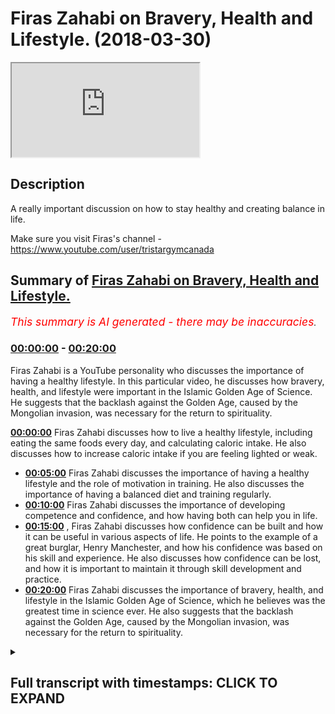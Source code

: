 # Firas Zahabi on Bravery, Health and Lifestyle. (2018-03-30)

<iframe loading='lazy' src='https://www.youtube.com/embed/wzWTLOTWkms'></iframe>

## Description

A really important discussion on how to stay healthy and creating balance in life. 

Make sure you visit Firas's channel -https://www.youtube.com/user/tristargymcanada

## Summary of [Firas Zahabi on Bravery, Health and Lifestyle.](https://www.youtube.com/watch?v=wzWTLOTWkms)


*<span style="color:red; font-size:125%">This summary is AI generated - there may be inaccuracies</span>. [](/)*

### [00:00:00](https://www.youtube.com/watch?v=wzWTLOTWkms&t=0) - [00:20:00](https://www.youtube.com/watch?v=wzWTLOTWkms&t=1200)

Firas Zahabi is a YouTube personality who discusses the importance of having a healthy lifestyle. In this particular video, he discusses how bravery, health, and lifestyle were important in the Islamic Golden Age of Science. He suggests that the backlash against the Golden Age, caused by the Mongolian invasion, was necessary for the return to spirituality.

**[00:00:00](https://www.youtube.com/watch?v=wzWTLOTWkms&t=0)** Firas Zahabi discusses how to live a healthy lifestyle, including eating the same foods every day, and calculating caloric intake. He also discusses how to increase caloric intake if you are feeling lighted or weak.
* **[00:05:00](https://www.youtube.com/watch?v=wzWTLOTWkms&t=300)** Firas Zahabi discusses the importance of having a healthy lifestyle and the role of motivation in training. He also discusses the importance of having a balanced diet and training regularly.
* **[00:10:00](https://www.youtube.com/watch?v=wzWTLOTWkms&t=600)** Firas Zahabi discusses the importance of developing competence and confidence, and how having both can help you in life.
* **[00:15:00](https://www.youtube.com/watch?v=wzWTLOTWkms&t=900)** , Firas Zahabi discusses how confidence can be built and how it can be useful in various aspects of life. He points to the example of a great burglar, Henry Manchester, and how his confidence was based on his skill and experience. He also discusses how confidence can be lost, and how it is important to maintain it through skill development and practice.
* **[00:20:00](https://www.youtube.com/watch?v=wzWTLOTWkms&t=1200)** Firas Zahabi discusses the importance of bravery, health, and lifestyle in the Islamic Golden Age of Science, which he believes was the greatest time in science ever. He also suggests that the backlash against the Golden Age, caused by the Mongolian invasion, was necessary for the return to spirituality.

<details><summary><h2>Full transcript with timestamps: CLICK TO EXPAND</h2></summary>

[0:00:12](https://youtu.be/wzWTLOTWkms?t=12) who is one of the most celebrated people  
[0:00:32](https://youtu.be/wzWTLOTWkms?t=32) so I mean I believe that with the  
[0:01:24](https://youtu.be/wzWTLOTWkms?t=84) knowledge we have today  
[0:01:26](https://youtu.be/wzWTLOTWkms?t=86) that's me everybody should be within a  
[0:01:28](https://youtu.be/wzWTLOTWkms?t=88) healthy body because we know the  
[0:01:31](https://youtu.be/wzWTLOTWkms?t=91) benefits of it what are the blinders are  
[0:01:33](https://youtu.be/wzWTLOTWkms?t=93) healthy for you  
[0:01:34](https://youtu.be/wzWTLOTWkms?t=94) a young girl should be between 9 and 15  
[0:01:38](https://youtu.be/wzWTLOTWkms?t=98) okay roughly roughly speaking now there  
[0:01:40](https://youtu.be/wzWTLOTWkms?t=100) are gonna be some anomaly that's  
[0:01:42](https://youtu.be/wzWTLOTWkms?t=102) somebody very good shape but why  
[0:01:45](https://youtu.be/wzWTLOTWkms?t=105) shouldn't you be in good shape we have  
[0:01:46](https://youtu.be/wzWTLOTWkms?t=106) so much science behind fitness no no we  
[0:01:49](https://youtu.be/wzWTLOTWkms?t=109) can get in shape in 5 to 10 minutes a  
[0:01:51](https://youtu.be/wzWTLOTWkms?t=111) day who doesn't have that incident if  
[0:01:54](https://youtu.be/wzWTLOTWkms?t=114) their body their most prized machine  
[0:01:57](https://youtu.be/wzWTLOTWkms?t=117) healthier you have time to fix your car  
[0:02:00](https://youtu.be/wzWTLOTWkms?t=120) and clean up your room but you're not  
[0:02:01](https://youtu.be/wzWTLOTWkms?t=121) have time you to keep your body healthy  
[0:02:03](https://youtu.be/wzWTLOTWkms?t=123) it's you have to prioritize know what  
[0:02:06](https://youtu.be/wzWTLOTWkms?t=126) kind of like now someone wants us lucky  
[0:02:09](https://youtu.be/wzWTLOTWkms?t=129) help me they want to know what like the  
[0:02:14](https://youtu.be/wzWTLOTWkms?t=134) rule of thumb if I could boil it down it  
[0:02:16](https://youtu.be/wzWTLOTWkms?t=136) to me I like to keep things sets three  
[0:02:17](https://youtu.be/wzWTLOTWkms?t=137) rules I find it's the easiest way to  
[0:02:19](https://youtu.be/wzWTLOTWkms?t=139) learn learn three things that are fine  
[0:02:20](https://youtu.be/wzWTLOTWkms?t=140) in a subject one would be know how many  
[0:02:23](https://youtu.be/wzWTLOTWkms?t=143) calories you can use you can go on many  
[0:02:26](https://youtu.be/wzWTLOTWkms?t=146) websites you find out how much your body  
[0:02:28](https://youtu.be/wzWTLOTWkms?t=148) through your size your age weight your  
[0:02:32](https://youtu.be/wzWTLOTWkms?t=152) goal for your weight how many calories  
[0:02:34](https://youtu.be/wzWTLOTWkms?t=154) should you eat in containers there's  
[0:02:35](https://youtu.be/wzWTLOTWkms?t=155) many programs and then practice  
[0:02:38](https://youtu.be/wzWTLOTWkms?t=158) calculating your calories after a while  
[0:02:40](https://youtu.be/wzWTLOTWkms?t=160) you'll just look at a piece of food and  
[0:02:42](https://youtu.be/wzWTLOTWkms?t=162) you'll know about how many calendar  
[0:02:45](https://youtu.be/wzWTLOTWkms?t=165) now you don't have to be perfectly exact  
[0:02:47](https://youtu.be/wzWTLOTWkms?t=167) but over time after about a month and  
[0:02:51](https://youtu.be/wzWTLOTWkms?t=171) you'll be an expert this is this how  
[0:02:53](https://youtu.be/wzWTLOTWkms?t=173) many calories this is not many calories  
[0:02:54](https://youtu.be/wzWTLOTWkms?t=174) this  
[0:02:55](https://youtu.be/wzWTLOTWkms?t=175) you know I'm close to my to my quota for  
[0:02:57](https://youtu.be/wzWTLOTWkms?t=177) the day I know how many calories you  
[0:03:00](https://youtu.be/wzWTLOTWkms?t=180) should have a thing yeah you all know  
[0:03:03](https://youtu.be/wzWTLOTWkms?t=183) that having that cookie is gonna cost me  
[0:03:05](https://youtu.be/wzWTLOTWkms?t=185) this many calories on my go  
[0:03:07](https://youtu.be/wzWTLOTWkms?t=187) once you get to your goal let's say you  
[0:03:11](https://youtu.be/wzWTLOTWkms?t=191) get to eight percent but nine percent  
[0:03:12](https://youtu.be/wzWTLOTWkms?t=192) whatever it is now you can have more off  
[0:03:14](https://youtu.be/wzWTLOTWkms?t=194) these more days of surgery like I eat  
[0:03:17](https://youtu.be/wzWTLOTWkms?t=197) this today I'm not worried I'm like I'm  
[0:03:18](https://youtu.be/wzWTLOTWkms?t=198) gonna stay my buddy but I'm not gonna  
[0:03:22](https://youtu.be/wzWTLOTWkms?t=202) you cannot be more than one pack one  
[0:03:24](https://youtu.be/wzWTLOTWkms?t=204) pound one pound and a half in a week you  
[0:03:26](https://youtu.be/wzWTLOTWkms?t=206) big dog you can gain water weight yes so  
[0:03:31](https://youtu.be/wzWTLOTWkms?t=211) you have to know that your your goal  
[0:03:32](https://youtu.be/wzWTLOTWkms?t=212) once you get it's easier to maintain  
[0:03:34](https://youtu.be/wzWTLOTWkms?t=214) them to get there so I found it very  
[0:03:36](https://youtu.be/wzWTLOTWkms?t=216) encouraging so how many calories you eat  
[0:03:38](https://youtu.be/wzWTLOTWkms?t=218) and they figure that out you're gonna  
[0:03:40](https://youtu.be/wzWTLOTWkms?t=220) have to experimental if you're a little  
[0:03:42](https://youtu.be/wzWTLOTWkms?t=222) bit lightheaded that number is a little  
[0:03:43](https://youtu.be/wzWTLOTWkms?t=223) bit low yeah weakened if you're not  
[0:03:46](https://youtu.be/wzWTLOTWkms?t=226) losing a lot of weight after 2-3 weeks a  
[0:03:48](https://youtu.be/wzWTLOTWkms?t=228) minute it might be a little high you  
[0:03:50](https://youtu.be/wzWTLOTWkms?t=230) gotta lower it it's not an exact science  
[0:03:52](https://youtu.be/wzWTLOTWkms?t=232) there is some adjusting that needs to be  
[0:03:56](https://youtu.be/wzWTLOTWkms?t=236) done but the good news is very simple if  
[0:03:59](https://youtu.be/wzWTLOTWkms?t=239) you're feeling bad increasing the small  
[0:04:01](https://youtu.be/wzWTLOTWkms?t=241) amount increase of your calories by five  
[0:04:02](https://youtu.be/wzWTLOTWkms?t=242) or ten percent and now once you find  
[0:04:05](https://youtu.be/wzWTLOTWkms?t=245) that number you'll find yourself full  
[0:04:07](https://youtu.be/wzWTLOTWkms?t=247) just eating better second I would say a  
[0:04:13](https://youtu.be/wzWTLOTWkms?t=253) good rule of thumb would be to eat the  
[0:04:16](https://youtu.be/wzWTLOTWkms?t=256) same foods every day like I have I know  
[0:04:18](https://youtu.be/wzWTLOTWkms?t=258) I have meals I make the recommended  
[0:04:19](https://youtu.be/wzWTLOTWkms?t=259) calories I know I do I do  
[0:04:23](https://youtu.be/wzWTLOTWkms?t=263) one meal that I do most every day is one  
[0:04:25](https://youtu.be/wzWTLOTWkms?t=265) banana two ends I mash them up I make a  
[0:04:28](https://youtu.be/wzWTLOTWkms?t=268) pancake I make three pancakes with the  
[0:04:30](https://youtu.be/wzWTLOTWkms?t=270) higher you make a packet yeah mash them  
[0:04:32](https://youtu.be/wzWTLOTWkms?t=272) up make a pancake and I had 50 calories  
[0:04:34](https://youtu.be/wzWTLOTWkms?t=274) worth of honey I love honey any things I  
[0:04:37](https://youtu.be/wzWTLOTWkms?t=277) love thank you  
[0:04:38](https://youtu.be/wzWTLOTWkms?t=278) yes um that was I know that's 200 men  
[0:04:42](https://youtu.be/wzWTLOTWkms?t=282) you tell me I have dates for $75 each  
[0:04:45](https://youtu.be/wzWTLOTWkms?t=285) I know how many right away gets on the  
[0:04:47](https://youtu.be/wzWTLOTWkms?t=287) stage Nate's is amazing for treating the  
[0:04:49](https://youtu.be/wzWTLOTWkms?t=289) backsight not sugar fiber carbohydrate a  
[0:04:53](https://youtu.be/wzWTLOTWkms?t=293) slowly releasing easy to digest  
[0:04:56](https://youtu.be/wzWTLOTWkms?t=296) I miss the perfect food I was biting at  
[0:04:58](https://youtu.be/wzWTLOTWkms?t=298) what happened I have certain smoothies I  
[0:05:01](https://youtu.be/wzWTLOTWkms?t=301) make I know that we never stop I know my  
[0:05:03](https://youtu.be/wzWTLOTWkms?t=303) blocks calories and I'll be fine if I'm  
[0:05:06](https://youtu.be/wzWTLOTWkms?t=306) in the mood to eat a hamburger I know  
[0:05:07](https://youtu.be/wzWTLOTWkms?t=307) that a big Max's I don't feel like the  
[0:05:13](https://youtu.be/wzWTLOTWkms?t=313) fries I don't always naturally but I  
[0:05:20](https://youtu.be/wzWTLOTWkms?t=320) know how many calories I should even  
[0:05:21](https://youtu.be/wzWTLOTWkms?t=321) today and for me it keeps me lean  
[0:05:23](https://youtu.be/wzWTLOTWkms?t=323) healthy and it keeps the energy going  
[0:05:24](https://youtu.be/wzWTLOTWkms?t=324) because if you eat too many calories and  
[0:05:26](https://youtu.be/wzWTLOTWkms?t=326) energy of tools project three to little  
[0:05:29](https://youtu.be/wzWTLOTWkms?t=329) you'll feel like head into me how'd you  
[0:05:32](https://youtu.be/wzWTLOTWkms?t=332) how'd you keep that good every day I  
[0:05:36](https://youtu.be/wzWTLOTWkms?t=336) feel tired like how do I change that no  
[0:05:40](https://youtu.be/wzWTLOTWkms?t=340) the right amount of calories and three I  
[0:05:47](https://youtu.be/wzWTLOTWkms?t=347) would say you know you have to have a  
[0:05:48](https://youtu.be/wzWTLOTWkms?t=348) cheat meal here bed never let your  
[0:05:50](https://youtu.be/wzWTLOTWkms?t=350) cravings get out of control if you're  
[0:05:52](https://youtu.be/wzWTLOTWkms?t=352) not at your target weight have one or  
[0:05:54](https://youtu.be/wzWTLOTWkms?t=354) two cheat meals a week meals not days  
[0:05:56](https://youtu.be/wzWTLOTWkms?t=356) two days one or two cheeseburger fries  
[0:06:00](https://youtu.be/wzWTLOTWkms?t=360) okay coming to efface Turkish restaurant  
[0:06:06](https://youtu.be/wzWTLOTWkms?t=366) another nice meal yeah  
[0:06:08](https://youtu.be/wzWTLOTWkms?t=368) don't go overboard but have a nice meal  
[0:06:10](https://youtu.be/wzWTLOTWkms?t=370) don't let your don't let your cravings  
[0:06:12](https://youtu.be/wzWTLOTWkms?t=372) get out of control you know when I see  
[0:06:14](https://youtu.be/wzWTLOTWkms?t=374) something I want to eat well I see  
[0:06:18](https://youtu.be/wzWTLOTWkms?t=378) something I want to eat something okay  
[0:06:19](https://youtu.be/wzWTLOTWkms?t=379) Saturday it's my cheek now I'm hiding  
[0:06:21](https://youtu.be/wzWTLOTWkms?t=381) that so I look forward to it the  
[0:06:23](https://youtu.be/wzWTLOTWkms?t=383) motivation is very important you know  
[0:06:24](https://youtu.be/wzWTLOTWkms?t=384) and you know every year every  
[0:06:28](https://youtu.be/wzWTLOTWkms?t=388) my birthday doesn't age see you coach  
[0:07:02](https://youtu.be/wzWTLOTWkms?t=422) you're getting old because I haven't  
[0:07:03](https://youtu.be/wzWTLOTWkms?t=423) taken down in ten years ten years I'm  
[0:07:11](https://youtu.be/wzWTLOTWkms?t=431) still waiting for you think you don't  
[0:07:13](https://youtu.be/wzWTLOTWkms?t=433) you can a driving this guy's new  
[0:07:16](https://youtu.be/wzWTLOTWkms?t=436) consistent attendee is trying to train  
[0:07:18](https://youtu.be/wzWTLOTWkms?t=438) with him take him down he's got that  
[0:07:20](https://youtu.be/wzWTLOTWkms?t=440) persistent thing is with our technology  
[0:07:22](https://youtu.be/wzWTLOTWkms?t=442) we have to the other water and knowledge  
[0:07:23](https://youtu.be/wzWTLOTWkms?t=443) we have to think we're like ageing of  
[0:07:25](https://youtu.be/wzWTLOTWkms?t=445) something this should be done very well  
[0:07:27](https://youtu.be/wzWTLOTWkms?t=447) we have so much knowledge today health  
[0:07:30](https://youtu.be/wzWTLOTWkms?t=450) health comes from eating right and  
[0:07:32](https://youtu.be/wzWTLOTWkms?t=452) exercise would you think about me  
[0:07:34](https://youtu.be/wzWTLOTWkms?t=454) because that was like the whole thing  
[0:07:37](https://youtu.be/wzWTLOTWkms?t=457) I haven't I would say I like it dr. joel  
[0:07:42](https://youtu.be/wzWTLOTWkms?t=462) Fuhrman says to deck of cards so about a  
[0:07:45](https://youtu.be/wzWTLOTWkms?t=465) deck of cards worth of brandy or movie  
[0:07:47](https://youtu.be/wzWTLOTWkms?t=467) or red meat twice a week not more than  
[0:07:49](https://youtu.be/wzWTLOTWkms?t=469) that I think that's the ultimate the  
[0:07:51](https://youtu.be/wzWTLOTWkms?t=471) star is optimal  
[0:07:52](https://youtu.be/wzWTLOTWkms?t=472) I haven't I mean I go over that you have  
[0:07:56](https://youtu.be/wzWTLOTWkms?t=476) such great food all the time or  
[0:07:57](https://youtu.be/wzWTLOTWkms?t=477) traveling but it's the optimal when I do  
[0:07:59](https://youtu.be/wzWTLOTWkms?t=479) that I feel my best when I'm lucid when  
[0:08:01](https://youtu.be/wzWTLOTWkms?t=481) I try to lower my rope  
[0:08:03](https://youtu.be/wzWTLOTWkms?t=483) I try to eat more fruits and vegetables  
[0:08:05](https://youtu.be/wzWTLOTWkms?t=485) do you feel amazing yeah but then again  
[0:08:07](https://youtu.be/wzWTLOTWkms?t=487) you go to these rare restaurants I don't  
[0:08:09](https://youtu.be/wzWTLOTWkms?t=489) want to deny myself so  
[0:08:10](https://youtu.be/wzWTLOTWkms?t=490) you know but next week now you know on  
[0:08:12](https://youtu.be/wzWTLOTWkms?t=492) this trip I ate a little too much next  
[0:08:14](https://youtu.be/wzWTLOTWkms?t=494) week I'm gonna be more strict yeah and  
[0:08:16](https://youtu.be/wzWTLOTWkms?t=496) the way I am now I do 45 days of the  
[0:08:18](https://youtu.be/wzWTLOTWkms?t=498) right amount of calories  
[0:08:20](https://youtu.be/wzWTLOTWkms?t=500) but I also train along respective of how  
[0:08:23](https://youtu.be/wzWTLOTWkms?t=503) active you are when you do these these  
[0:08:25](https://youtu.be/wzWTLOTWkms?t=505) websites that you go on this front they  
[0:08:27](https://youtu.be/wzWTLOTWkms?t=507) can ask you how active is your lifestyle  
[0:08:28](https://youtu.be/wzWTLOTWkms?t=508) very moderate where you train every day  
[0:08:30](https://youtu.be/wzWTLOTWkms?t=510) I can train a lot you know one day with  
[0:08:32](https://youtu.be/wzWTLOTWkms?t=512) I one day a restaurant for me ok let's  
[0:08:38](https://youtu.be/wzWTLOTWkms?t=518) move on to training your training is  
[0:08:42](https://youtu.be/wzWTLOTWkms?t=522) mostly what's the trailer you know what  
[0:08:45](https://youtu.be/wzWTLOTWkms?t=525) yeah I can't run on a trip I got left  
[0:08:47](https://youtu.be/wzWTLOTWkms?t=527) when it's too boring  
[0:08:48](https://youtu.be/wzWTLOTWkms?t=528) I've been training a long time for me  
[0:08:50](https://youtu.be/wzWTLOTWkms?t=530) training is a player and it's many and  
[0:08:55](https://youtu.be/wzWTLOTWkms?t=535) many other great fights I do Jiu Jitsu  
[0:08:57](https://youtu.be/wzWTLOTWkms?t=537) wrestling kickboxing boxing this thing  
[0:09:01](https://youtu.be/wzWTLOTWkms?t=541) did you tell me we're gonna wrestle for  
[0:09:02](https://youtu.be/wzWTLOTWkms?t=542) one hour to me one hour is not a  
[0:09:04](https://youtu.be/wzWTLOTWkms?t=544) question because we run on a treadmill  
[0:09:05](https://youtu.be/wzWTLOTWkms?t=545) for an hour after Dennis I'm not tired  
[0:09:14](https://youtu.be/wzWTLOTWkms?t=554) you can have the motivation to go right  
[0:09:16](https://youtu.be/wzWTLOTWkms?t=556) this training is 99% motivation you know  
[0:09:20](https://youtu.be/wzWTLOTWkms?t=560) one thing I found my way the senses are  
[0:09:28](https://youtu.be/wzWTLOTWkms?t=568) missing are gonna be less than 1% Oh  
[0:09:32](https://youtu.be/wzWTLOTWkms?t=572) but she'll try to tell me we make it fun  
[0:09:35](https://youtu.be/wzWTLOTWkms?t=575) gotta cut me with cakes honey of this  
[0:09:38](https://youtu.be/wzWTLOTWkms?t=578) but you need motivation like this it  
[0:09:42](https://youtu.be/wzWTLOTWkms?t=582) comes to training motivation support  
[0:09:45](https://youtu.be/wzWTLOTWkms?t=585) like me my sons are trained my son's  
[0:09:46](https://youtu.be/wzWTLOTWkms?t=586) yeah I taught my son's if you train what  
[0:09:50](https://youtu.be/wzWTLOTWkms?t=590) do you want this toy that's all  
[0:09:51](https://youtu.be/wzWTLOTWkms?t=591) yes that's what yes  
[0:09:55](https://youtu.be/wzWTLOTWkms?t=595) we was eating  
[0:10:10](https://youtu.be/wzWTLOTWkms?t=610) [Music]  
[0:10:54](https://youtu.be/wzWTLOTWkms?t=654) anyways I go stir everything it's like  
[0:10:57](https://youtu.be/wzWTLOTWkms?t=657) it's not a question whether I'm gonna  
[0:10:58](https://youtu.be/wzWTLOTWkms?t=658) trim it it's like what's your train  
[0:11:00](https://youtu.be/wzWTLOTWkms?t=660) driver - how many allergy  
[0:11:03](https://youtu.be/wzWTLOTWkms?t=663) how many chores do we Trinity that's my  
[0:11:08](https://youtu.be/wzWTLOTWkms?t=668) day every day - in the heart that's my  
[0:11:10](https://youtu.be/wzWTLOTWkms?t=670) day everything listening do did you do  
[0:11:12](https://youtu.be/wzWTLOTWkms?t=672) this far oh yeah yeah it's funny - then  
[0:11:17](https://youtu.be/wzWTLOTWkms?t=677) pretty much Java or injured ribbon yeah  
[0:11:19](https://youtu.be/wzWTLOTWkms?t=679) but I'll tell you one thing here's my  
[0:11:22](https://youtu.be/wzWTLOTWkms?t=682) philosophy  
[0:11:24](https://youtu.be/wzWTLOTWkms?t=684) yeah yeah there's no excuse no excuse  
[0:11:28](https://youtu.be/wzWTLOTWkms?t=688) can you do one push up a date I'll tell  
[0:11:31](https://youtu.be/wzWTLOTWkms?t=691) you the biggest secret to training yeah  
[0:11:33](https://youtu.be/wzWTLOTWkms?t=693) never train 100% trained always 70 to  
[0:11:38](https://youtu.be/wzWTLOTWkms?t=698) 80% save some for tomorrow so somebody's  
[0:11:44](https://youtu.be/wzWTLOTWkms?t=704) completely out of shape let's say the  
[0:11:45](https://youtu.be/wzWTLOTWkms?t=705) guy he hasn't trained in 10 years I felt  
[0:11:48](https://youtu.be/wzWTLOTWkms?t=708) like it tomorrow doing one pushing this  
[0:11:50](https://youtu.be/wzWTLOTWkms?t=710) money don't tell me you don't have the  
[0:11:51](https://youtu.be/wzWTLOTWkms?t=711) time now if you tell me you don't have  
[0:11:52](https://youtu.be/wzWTLOTWkms?t=712) that fine call us I won't leave you're  
[0:11:54](https://youtu.be/wzWTLOTWkms?t=714) not you're not serious about being  
[0:11:55](https://youtu.be/wzWTLOTWkms?t=715) healthy I've given up I call that  
[0:11:58](https://youtu.be/wzWTLOTWkms?t=718) defeatist yeah you've given up a street  
[0:11:59](https://youtu.be/wzWTLOTWkms?t=719) I can you do one pushup  
[0:12:03](https://youtu.be/wzWTLOTWkms?t=723) don't give me ask one push up that one  
[0:12:07](https://youtu.be/wzWTLOTWkms?t=727) push up it's gonna turn 2 2 2 is gonna  
[0:12:11](https://youtu.be/wzWTLOTWkms?t=731) be enjoyable actually you're gonna crave  
[0:12:14](https://youtu.be/wzWTLOTWkms?t=734) number three and after the number three  
[0:12:17](https://youtu.be/wzWTLOTWkms?t=737) is gonna turn to a five because three is  
[0:12:18](https://youtu.be/wzWTLOTWkms?t=738) uncomfortable it's not it's not a  
[0:12:20](https://youtu.be/wzWTLOTWkms?t=740) satisfying spoon fight it's gonna grow  
[0:12:22](https://youtu.be/wzWTLOTWkms?t=742) and you've created a spark I have it for  
[0:12:25](https://youtu.be/wzWTLOTWkms?t=745) me now I'm at the point where I train  
[0:12:26](https://youtu.be/wzWTLOTWkms?t=746) three hours and for me a regular me  
[0:12:28](https://youtu.be/wzWTLOTWkms?t=748) maybe somebody trained three hours  
[0:12:31](https://youtu.be/wzWTLOTWkms?t=751) follow that was exhausting for me it's  
[0:12:33](https://youtu.be/wzWTLOTWkms?t=753) just a regular thing I got to that point  
[0:12:35](https://youtu.be/wzWTLOTWkms?t=755) but it's one step at a time  
[0:12:40](https://youtu.be/wzWTLOTWkms?t=760) so here when I trained someone I hold  
[0:12:43](https://youtu.be/wzWTLOTWkms?t=763) their hand until they feel stronger and  
[0:12:45](https://youtu.be/wzWTLOTWkms?t=765) they're carrying me you could take them  
[0:12:46](https://youtu.be/wzWTLOTWkms?t=766) step by step my son's I started with a  
[0:12:48](https://youtu.be/wzWTLOTWkms?t=768) little bit of truth  
[0:12:49](https://youtu.be/wzWTLOTWkms?t=769) a little more a little more and then  
[0:12:53](https://youtu.be/wzWTLOTWkms?t=773) training an old mandatory if you want  
[0:12:57](https://youtu.be/wzWTLOTWkms?t=777) the things you like homework and  
[0:13:00](https://youtu.be/wzWTLOTWkms?t=780) training is manual before was this the  
[0:13:02](https://youtu.be/wzWTLOTWkms?t=782) game no mom I want this okay no but we  
[0:13:05](https://youtu.be/wzWTLOTWkms?t=785) save our money for it but if you have  
[0:13:06](https://youtu.be/wzWTLOTWkms?t=786) good discipline  
[0:13:07](https://youtu.be/wzWTLOTWkms?t=787) I give you everything I think the worst  
[0:13:10](https://youtu.be/wzWTLOTWkms?t=790) thing you could do to a child is give  
[0:13:12](https://youtu.be/wzWTLOTWkms?t=792) them without their learning the worst  
[0:13:15](https://youtu.be/wzWTLOTWkms?t=795) I'm a very serious father I really  
[0:13:17](https://youtu.be/wzWTLOTWkms?t=797) amazing children especially have a you  
[0:13:21](https://youtu.be/wzWTLOTWkms?t=801) know a background philosophize a lot  
[0:13:23](https://youtu.be/wzWTLOTWkms?t=803) about raising children and children need  
[0:13:28](https://youtu.be/wzWTLOTWkms?t=808) to develop their competence they have  
[0:13:32](https://youtu.be/wzWTLOTWkms?t=812) the more confidence a lot of superficial  
[0:13:34](https://youtu.be/wzWTLOTWkms?t=814) actually I'm not just on children but  
[0:13:36](https://youtu.be/wzWTLOTWkms?t=816) just on young people grow up cuz  
[0:13:37](https://youtu.be/wzWTLOTWkms?t=817) obviously like have this self insecurity  
[0:13:45](https://youtu.be/wzWTLOTWkms?t=825) yeah participation trophy yeah and so on  
[0:13:48](https://youtu.be/wzWTLOTWkms?t=828) yeah I was gonna ask you like what you I  
[0:13:51](https://youtu.be/wzWTLOTWkms?t=831) think this is one thing people do the  
[0:13:55](https://youtu.be/wzWTLOTWkms?t=835) best veterans are probably talk about  
[0:13:58](https://youtu.be/wzWTLOTWkms?t=838) it's a quality that we will talk about  
[0:14:00](https://youtu.be/wzWTLOTWkms?t=840) bravery beautifying  
[0:14:04](https://youtu.be/wzWTLOTWkms?t=844) all players you've seen a lot what's the  
[0:14:07](https://youtu.be/wzWTLOTWkms?t=847) best way to feel free I would say  
[0:14:10](https://youtu.be/wzWTLOTWkms?t=850) developing competence the more  
[0:14:13](https://youtu.be/wzWTLOTWkms?t=853) competence you have the more the  
[0:14:15](https://youtu.be/wzWTLOTWkms?t=855) byproduct is confidence against that  
[0:14:19](https://youtu.be/wzWTLOTWkms?t=859) yeah so the more I prepared I always  
[0:14:21](https://youtu.be/wzWTLOTWkms?t=861) stop into this if your competence is  
[0:14:24](https://youtu.be/wzWTLOTWkms?t=864) here your confidence here if their  
[0:14:28](https://youtu.be/wzWTLOTWkms?t=868) competence is here and your confidence  
[0:14:29](https://youtu.be/wzWTLOTWkms?t=869) is here the real world the world is  
[0:14:33](https://youtu.be/wzWTLOTWkms?t=873) gonna shut you down if your competence  
[0:14:37](https://youtu.be/wzWTLOTWkms?t=877) is here and your confidence is here  
[0:14:41](https://youtu.be/wzWTLOTWkms?t=881) you won't live up to your potential so  
[0:14:44](https://youtu.be/wzWTLOTWkms?t=884) what we need is to be realistic if you  
[0:14:46](https://youtu.be/wzWTLOTWkms?t=886) drive your car every day to work safely  
[0:14:48](https://youtu.be/wzWTLOTWkms?t=888) you should assume that tomorrow you'll  
[0:14:49](https://youtu.be/wzWTLOTWkms?t=889) drive it towards things if you're  
[0:14:52](https://youtu.be/wzWTLOTWkms?t=892) getting into an accident every two days  
[0:14:53](https://youtu.be/wzWTLOTWkms?t=893) I'm like don't take the country I'm not  
[0:14:57](https://youtu.be/wzWTLOTWkms?t=897) confident you can drive like to coin the  
[0:15:01](https://youtu.be/wzWTLOTWkms?t=901) term basic test measure retest  
[0:15:06](https://youtu.be/wzWTLOTWkms?t=906) build your confidence supporting I think  
[0:15:09](https://youtu.be/wzWTLOTWkms?t=909) sensible so kids young kids the reason  
[0:15:12](https://youtu.be/wzWTLOTWkms?t=912) why they lack confidence is because you  
[0:15:16](https://youtu.be/wzWTLOTWkms?t=916) know I hate to bring philosophy all you  
[0:15:19](https://youtu.be/wzWTLOTWkms?t=919) ever heard me choose last man Nietzsche  
[0:15:22](https://youtu.be/wzWTLOTWkms?t=922) says rookies yeah the last man yes the  
[0:15:28](https://youtu.be/wzWTLOTWkms?t=928) opposite of the last man Yes Doctor  
[0:15:30](https://youtu.be/wzWTLOTWkms?t=930) he says look society's quick creating a  
[0:15:33](https://youtu.be/wzWTLOTWkms?t=933) shock we talked about this hey look hey  
[0:15:35](https://youtu.be/wzWTLOTWkms?t=935) buddy you have pioneers people you have  
[0:15:38](https://youtu.be/wzWTLOTWkms?t=938) nothing when you have nothing and you  
[0:15:40](https://youtu.be/wzWTLOTWkms?t=940) fight you claw your way to the top yeah  
[0:15:42](https://youtu.be/wzWTLOTWkms?t=942) and they can have something and your son  
[0:15:45](https://youtu.be/wzWTLOTWkms?t=945) he saw you work hard you're the first  
[0:15:47](https://youtu.be/wzWTLOTWkms?t=947) generation of workers we came to the  
[0:15:49](https://youtu.be/wzWTLOTWkms?t=949) land and you boil the land  
[0:15:50](https://youtu.be/wzWTLOTWkms?t=950) you built in your son he saw but your  
[0:15:54](https://youtu.be/wzWTLOTWkms?t=954) son's life is better than life because  
[0:15:56](https://youtu.be/wzWTLOTWkms?t=956) now I have things to give you I had  
[0:15:59](https://youtu.be/wzWTLOTWkms?t=959) nothing  
[0:15:59](https://youtu.be/wzWTLOTWkms?t=959) and tomorrow when I die you have  
[0:16:01](https://youtu.be/wzWTLOTWkms?t=961) inheritance so you started higher than  
[0:16:03](https://youtu.be/wzWTLOTWkms?t=963) me I boosted you up and then your son is  
[0:16:06](https://youtu.be/wzWTLOTWkms?t=966) gonna see you you didn't work as hard  
[0:16:09](https://youtu.be/wzWTLOTWkms?t=969) but you have so much and the third child  
[0:16:12](https://youtu.be/wzWTLOTWkms?t=972) is even Richard and he got just God he  
[0:16:16](https://youtu.be/wzWTLOTWkms?t=976) didn't work  
[0:16:16](https://youtu.be/wzWTLOTWkms?t=976) he just got an okay takes more than  
[0:16:20](https://youtu.be/wzWTLOTWkms?t=980) three generations to speak but there's a  
[0:16:21](https://youtu.be/wzWTLOTWkms?t=981) generation they're spoiled  
[0:16:23](https://youtu.be/wzWTLOTWkms?t=983) that's what he just said look Society is  
[0:16:25](https://youtu.be/wzWTLOTWkms?t=985) making us more and more spoiled because  
[0:16:27](https://youtu.be/wzWTLOTWkms?t=987) the hand-me-downs are coming then one  
[0:16:28](https://youtu.be/wzWTLOTWkms?t=988) day you're a hot captain on a silk  
[0:16:30](https://youtu.be/wzWTLOTWkms?t=990) pillow but the world out there is too  
[0:16:34](https://youtu.be/wzWTLOTWkms?t=994) hard for you so you have this deep  
[0:16:36](https://youtu.be/wzWTLOTWkms?t=996) insecurity you can't go out there in the  
[0:16:38](https://youtu.be/wzWTLOTWkms?t=998) world and get a kill and begin back home  
[0:16:41](https://youtu.be/wzWTLOTWkms?t=1001) for us to me you've the comforts of the  
[0:16:44](https://youtu.be/wzWTLOTWkms?t=1004) world and I can give you many example  
[0:16:46](https://youtu.be/wzWTLOTWkms?t=1006) stories men the comforts of the world  
[0:16:51](https://youtu.be/wzWTLOTWkms?t=1011) have become a prison to you so now when  
[0:16:54](https://youtu.be/wzWTLOTWkms?t=1014) you mean I said I felt my kids my wife  
[0:16:56](https://youtu.be/wzWTLOTWkms?t=1016) what I never want to be soft to be the  
[0:16:59](https://youtu.be/wzWTLOTWkms?t=1019) guy who just tells people what to do but  
[0:17:01](https://youtu.be/wzWTLOTWkms?t=1021) I can't do it too  
[0:17:02](https://youtu.be/wzWTLOTWkms?t=1022) I fear one day I'm gonna become old and  
[0:17:04](https://youtu.be/wzWTLOTWkms?t=1024) I have to become sightline but then I'm  
[0:17:08](https://youtu.be/wzWTLOTWkms?t=1028) gonna feel softer I don't want to be the  
[0:17:11](https://youtu.be/wzWTLOTWkms?t=1031) guy on the pillows people think being  
[0:17:14](https://youtu.be/wzWTLOTWkms?t=1034) born in abundance money  
[0:17:19](https://youtu.be/wzWTLOTWkms?t=1039) bless it can be because should be a  
[0:17:21](https://youtu.be/wzWTLOTWkms?t=1041) curse to have everything so I mean  
[0:17:25](https://youtu.be/wzWTLOTWkms?t=1045) there's so much to know about raising a  
[0:17:27](https://youtu.be/wzWTLOTWkms?t=1047) healthy human being so you're saying  
[0:17:29](https://youtu.be/wzWTLOTWkms?t=1049) bravery true bravery because the thing  
[0:17:36](https://youtu.be/wzWTLOTWkms?t=1056) is people can act confident but they're  
[0:17:38](https://youtu.be/wzWTLOTWkms?t=1058) masking a layer of insecurity this is  
[0:17:41](https://youtu.be/wzWTLOTWkms?t=1061) common the key right strong with the  
[0:17:42](https://youtu.be/wzWTLOTWkms?t=1062) keys yes blah so yeah I believe you're  
[0:17:48](https://youtu.be/wzWTLOTWkms?t=1068) raising competencies if you want to make  
[0:17:50](https://youtu.be/wzWTLOTWkms?t=1070) somebody help you happy raise their  
[0:17:52](https://youtu.be/wzWTLOTWkms?t=1072) confidence imagine let me do a thought  
[0:17:55](https://youtu.be/wzWTLOTWkms?t=1075) experiment imagine I could survive in  
[0:17:58](https://youtu.be/wzWTLOTWkms?t=1078) the wild right now perfectly  
[0:18:01](https://youtu.be/wzWTLOTWkms?t=1081) tomorrow the government's froze your  
[0:18:03](https://youtu.be/wzWTLOTWkms?t=1083) bank account sheet chart at the home  
[0:18:05](https://youtu.be/wzWTLOTWkms?t=1085) throughout in the street  
[0:18:07](https://youtu.be/wzWTLOTWkms?t=1087) seek you out of it you would even sweat  
[0:18:10](https://youtu.be/wzWTLOTWkms?t=1090) one visa  
[0:18:10](https://youtu.be/wzWTLOTWkms?t=1090) why I remember a story about a bourbon  
[0:18:14](https://youtu.be/wzWTLOTWkms?t=1094) what the greatest burglar of all time  
[0:18:15](https://youtu.be/wzWTLOTWkms?t=1095) the greatest burglar well that was if I  
[0:18:18](https://youtu.be/wzWTLOTWkms?t=1098) remember correctly  
[0:18:19](https://youtu.be/wzWTLOTWkms?t=1099) Henry Manchester I was a young kid when  
[0:18:21](https://youtu.be/wzWTLOTWkms?t=1101) I heard his story I watched a  
[0:18:22](https://youtu.be/wzWTLOTWkms?t=1102) documentary I could have beat the  
[0:18:24](https://youtu.be/wzWTLOTWkms?t=1104) confidence it's my hybrid 14 years he's  
[0:18:27](https://youtu.be/wzWTLOTWkms?t=1107) robbing banks and then stole over said  
[0:18:29](https://youtu.be/wzWTLOTWkms?t=1109) everybody's robbing everybody  
[0:18:31](https://youtu.be/wzWTLOTWkms?t=1111) they call him the rooftop burglar it  
[0:18:33](https://youtu.be/wzWTLOTWkms?t=1113) would make a hole in the roof stop read  
[0:18:35](https://youtu.be/wzWTLOTWkms?t=1115) the manual of alarm  
[0:18:36](https://youtu.be/wzWTLOTWkms?t=1116) this is disabled a large untouchable is  
[0:18:39](https://youtu.be/wzWTLOTWkms?t=1119) that one day they caught him and he  
[0:18:41](https://youtu.be/wzWTLOTWkms?t=1121) confess to other crimes they're like you  
[0:18:43](https://youtu.be/wzWTLOTWkms?t=1123) confess all the credit  
[0:18:44](https://youtu.be/wzWTLOTWkms?t=1124) I did all those burglaries you want my  
[0:18:46](https://youtu.be/wzWTLOTWkms?t=1126) things when they put him in jail he was  
[0:18:49](https://youtu.be/wzWTLOTWkms?t=1129) so smart he got out of the jail like he  
[0:18:51](https://youtu.be/wzWTLOTWkms?t=1131) was so confident that's why he had  
[0:18:53](https://youtu.be/wzWTLOTWkms?t=1133) extremely he was a genius  
[0:18:55](https://youtu.be/wzWTLOTWkms?t=1135) well I he was a genius at the end that  
[0:18:57](https://youtu.be/wzWTLOTWkms?t=1137) I'm getting caught because he fell in  
[0:18:58](https://youtu.be/wzWTLOTWkms?t=1138) love with a girl the girl called him to  
[0:18:59](https://youtu.be/wzWTLOTWkms?t=1139) call the cops like it was an emotion we  
[0:19:02](https://youtu.be/wzWTLOTWkms?t=1142) had higher Q but not equal intelligence  
[0:19:07](https://youtu.be/wzWTLOTWkms?t=1147) 0 IQ huge but you see yes I remember  
[0:19:10](https://youtu.be/wzWTLOTWkms?t=1150) watching that documentary his confidence  
[0:19:12](https://youtu.be/wzWTLOTWkms?t=1152) was incredible yeah but it can't even  
[0:19:14](https://youtu.be/wzWTLOTWkms?t=1154) hold them in the prison so this this  
[0:19:17](https://youtu.be/wzWTLOTWkms?t=1157) confidence comes from legitimately  
[0:19:20](https://youtu.be/wzWTLOTWkms?t=1160) developing your skill that's why I told  
[0:19:21](https://youtu.be/wzWTLOTWkms?t=1161) you no oh yes I've reached thousands of  
[0:19:24](https://youtu.be/wzWTLOTWkms?t=1164) young men I was incursion to exploit the  
[0:19:28](https://youtu.be/wzWTLOTWkms?t=1168) tempature God give you a potential out  
[0:19:30](https://youtu.be/wzWTLOTWkms?t=1170) there to learn to think to study our  
[0:19:33](https://youtu.be/wzWTLOTWkms?t=1173) creature to be exploited to get you  
[0:19:35](https://youtu.be/wzWTLOTWkms?t=1175) that's what the professor plan will come  
[0:19:37](https://youtu.be/wzWTLOTWkms?t=1177) son from the cuts he said you know take  
[0:19:40](https://youtu.be/wzWTLOTWkms?t=1180) five little pipe  
[0:19:48](https://youtu.be/wzWTLOTWkms?t=1188) was it take like the treasures of five  
[0:19:51](https://youtu.be/wzWTLOTWkms?t=1191) days before pockets I said one of the  
[0:19:53](https://youtu.be/wzWTLOTWkms?t=1193) three centers help before illness comes  
[0:19:57](https://youtu.be/wzWTLOTWkms?t=1197) before old age puzzle people take a  
[0:20:09](https://youtu.be/wzWTLOTWkms?t=1209) little bit people sometimes forget that  
[0:20:16](https://youtu.be/wzWTLOTWkms?t=1216) being physically emotionally  
[0:20:18](https://youtu.be/wzWTLOTWkms?t=1218) in fact the choice it's also a very  
[0:20:21](https://youtu.be/wzWTLOTWkms?t=1221) thing he would really functioning in  
[0:20:24](https://youtu.be/wzWTLOTWkms?t=1224) life so thanks my that was really good  
[0:20:27](https://youtu.be/wzWTLOTWkms?t=1227) advice  
[0:20:27](https://youtu.be/wzWTLOTWkms?t=1227) now obviously YouTube channel what you  
[0:20:31](https://youtu.be/wzWTLOTWkms?t=1231) do like tutorials and stuff like that  
[0:20:33](https://youtu.be/wzWTLOTWkms?t=1233) it's cool Tristar Tristar gym which is  
[0:20:37](https://youtu.be/wzWTLOTWkms?t=1237) FG my husband Thomas great great spires  
[0:20:39](https://youtu.be/wzWTLOTWkms?t=1239) really have  
[0:20:44](https://youtu.be/wzWTLOTWkms?t=1244) so anyone who wants to to go on there  
[0:20:47](https://youtu.be/wzWTLOTWkms?t=1247) and to watch those videos was really  
[0:20:49](https://youtu.be/wzWTLOTWkms?t=1249) very very beneficial you have to go into  
[0:20:52](https://youtu.be/wzWTLOTWkms?t=1252) more efficient into what we've got kind  
[0:20:54](https://youtu.be/wzWTLOTWkms?t=1254) of similar discussion today so that's  
[0:20:57](https://youtu.be/wzWTLOTWkms?t=1257) also on there there's never been a  
[0:21:09](https://youtu.be/wzWTLOTWkms?t=1269) golden age in science greater than the  
[0:21:14](https://youtu.be/wzWTLOTWkms?t=1274) Golden Age of Islam during the Golden  
[0:21:15](https://youtu.be/wzWTLOTWkms?t=1275) Age of Islam was the Golden Age of  
[0:21:18](https://youtu.be/wzWTLOTWkms?t=1278) science there's never been a greater  
[0:21:19](https://youtu.be/wzWTLOTWkms?t=1279) golden age before or after he says it in  
[0:21:21](https://youtu.be/wzWTLOTWkms?t=1281) his speech even if it's who says that  
[0:21:22](https://youtu.be/wzWTLOTWkms?t=1282) was his name Neil deGrasse Tyson  
[0:21:24](https://youtu.be/wzWTLOTWkms?t=1284) where does he say he says it no more of  
[0:21:27](https://youtu.be/wzWTLOTWkms?t=1287) his lecture a lot of it is very open  
[0:21:29](https://youtu.be/wzWTLOTWkms?t=1289) about in on stasis book that the stars  
[0:21:31](https://youtu.be/wzWTLOTWkms?t=1291) are Arabic names why do you think that  
[0:21:33](https://youtu.be/wzWTLOTWkms?t=1293) is because the Arabs were very stron  
[0:21:35](https://youtu.be/wzWTLOTWkms?t=1295) averse and they push science to the to  
[0:21:37](https://youtu.be/wzWTLOTWkms?t=1297) the greatest degree but when the  
[0:21:40](https://youtu.be/wzWTLOTWkms?t=1300) Mongolians came and burned our libraries  
[0:21:41](https://youtu.be/wzWTLOTWkms?t=1301) and crushed the Muslim empire  
[0:21:45](https://youtu.be/wzWTLOTWkms?t=1305) the blowback was hey we have to go make  
[0:21:47](https://youtu.be/wzWTLOTWkms?t=1307) it right with Allah we're too much in  
[0:21:49](https://youtu.be/wzWTLOTWkms?t=1309) the dunya know I get a lot experience  
[0:21:52](https://youtu.be/wzWTLOTWkms?t=1312) this is what I've understood  
[0:21:56](https://youtu.be/wzWTLOTWkms?t=1316) from the  
[0:21:58](https://youtu.be/wzWTLOTWkms?t=1318) trying to accumulate what happened to  
[0:22:00](https://youtu.be/wzWTLOTWkms?t=1320) the Golden Age  
[0:22:02](https://youtu.be/wzWTLOTWkms?t=1322) is that the blowback was look we've got  
[0:22:03](https://youtu.be/wzWTLOTWkms?t=1323) so much fascinated by the dunya  
[0:22:08](https://youtu.be/wzWTLOTWkms?t=1328) so they remember Isaiah we started to  
[0:22:10](https://youtu.be/wzWTLOTWkms?t=1330) tell them look come back to the D like  
[0:22:11](https://youtu.be/wzWTLOTWkms?t=1331) we don't go back to this is our this is  
[0:22:13](https://youtu.be/wzWTLOTWkms?t=1333) our our our  
[0:22:16](https://youtu.be/wzWTLOTWkms?t=1336) our is how they interpret  
[0:22:19](https://youtu.be/wzWTLOTWkms?t=1339) this was because don't forget this is  
[0:22:22](https://youtu.be/wzWTLOTWkms?t=1342) obviously was it wasn't in Congress who  
[0:22:24](https://youtu.be/wzWTLOTWkms?t=1344) like who is Manson but supposedly  
[0:22:27](https://youtu.be/wzWTLOTWkms?t=1347) according to you sir Kylie says when  
[0:22:29](https://youtu.be/wzWTLOTWkms?t=1349) Genghis Khan King to the boss a camera  
[0:22:31](https://youtu.be/wzWTLOTWkms?t=1351) which one there was a prominent Moscow  
[0:22:33](https://youtu.be/wzWTLOTWkms?t=1353) famous Marcello and I 15 ft which I'm  
[0:22:35](https://youtu.be/wzWTLOTWkms?t=1355) Yura cut that Allah I'm here since I'm  
[0:22:38](https://youtu.be/wzWTLOTWkms?t=1358) here because for your punishment of your  
[0:22:40](https://youtu.be/wzWTLOTWkms?t=1360) sins source people he understood the  
[0:22:43](https://youtu.be/wzWTLOTWkms?t=1363) Dean right no man could do anything to  
[0:22:44](https://youtu.be/wzWTLOTWkms?t=1364) you if Allah doesn't alive so he started  
[0:22:46](https://youtu.be/wzWTLOTWkms?t=1366) that the laws allow you to do this you  
[0:22:47](https://youtu.be/wzWTLOTWkms?t=1367) because of your sins  
[0:22:49](https://youtu.be/wzWTLOTWkms?t=1369) so in Imam has a nice time from what I  
[0:22:51](https://youtu.be/wzWTLOTWkms?t=1371) understand  
[0:22:53](https://youtu.be/wzWTLOTWkms?t=1373) in Missouri from one else that was very  
[0:22:54](https://youtu.be/wzWTLOTWkms?t=1374) Pro philosophy and through learning and  
[0:22:57](https://youtu.be/wzWTLOTWkms?t=1377) through science in San  
[0:23:00](https://youtu.be/wzWTLOTWkms?t=1380) however he was also trying to bring them  
[0:23:02](https://youtu.be/wzWTLOTWkms?t=1382) back to spirituality  
[0:23:04](https://youtu.be/wzWTLOTWkms?t=1384) as this may be the case but it's time  
[0:23:07](https://youtu.be/wzWTLOTWkms?t=1387) for a recovery you know it's time for us  
[0:23:09](https://youtu.be/wzWTLOTWkms?t=1389) to start being more  
[0:23:11](https://youtu.be/wzWTLOTWkms?t=1391) however we are I mean you know people  
[0:23:13](https://youtu.be/wzWTLOTWkms?t=1393) you know  
[0:23:15](https://youtu.be/wzWTLOTWkms?t=1395) it doesn't mean because you're religious  
[0:23:17](https://youtu.be/wzWTLOTWkms?t=1397) can't be scientific it doesn't because  
[0:23:18](https://youtu.be/wzWTLOTWkms?t=1398) your scientific teller  
[0:23:19](https://youtu.be/wzWTLOTWkms?t=1399) they're not exclusive shouldn't be  
</details>